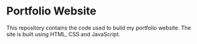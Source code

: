# Portfolio Website

This repository contains the code used to build my portfolio website. The site is built using HTML, CSS and JavaScript.
